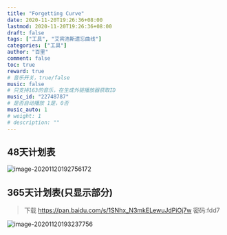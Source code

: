 ```yaml
---
title: "Forgetting Curve"
date: 2020-11-20T19:26:36+08:00
lastmod: 2020-11-20T19:26:36+08:00
draft: false
tags: ["工具", "艾宾浩斯遗忘曲线"]
categories: ["工具"]
author: "百里"
comment: false
toc: true
reward: true
# 音乐开关，true/false
music: false
# 只支持163的音乐，在生成外链播放器获取ID
music_id: "22748787"
# 是否自动播放 1是，0否
music_auto: 1
# weight: 1
# description: ""
---
```


## 48天计划表

![image-20201120192756172](https://cdn.jsdelivr.net/gh/yezihack/assets/b/20201120192757.png?imageslim)



## 365天计划表(只显示部分)

> 下载 https://pan.baidu.com/s/1SNhx_N3mkELewuJdPiOj7w 密码:fdd7

![image-20201120193237756](https://cdn.jsdelivr.net/gh/yezihack/assets/b/20201120193238.png?imageslim)